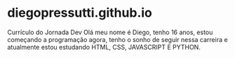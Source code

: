 # diegopressutti.github.io
Currículo do Jornada Dev
Olá meu nome é Diego, tenho 16 anos, estou começando a programação agora, tenho o sonho de seguir nessa carreira e atualmente estou estudando HTML, CSS, JAVASCRIPT E PYTHON.
